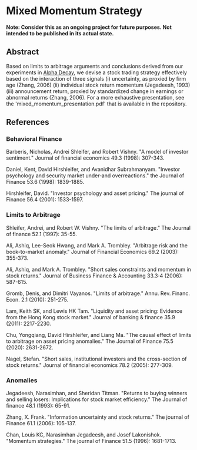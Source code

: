 # Mixed Momentum Strategy

**Note: Consider this as an ongoing project for future purposes. Not intended to be published in its actual state.**

## Abstract 

Based on limits to arbitrage arguments and conclusions derived from our experiments in [Alpha Decay](https://github.com/itsNH98/alpha_decay), we devise a stock trading strategy effectively based on the interaction of three signals (i) uncertainty, as proxied by firm age (Zhang, 2006) (ii) individual stock return momentum (Jegadeesh, 1993) (iii) announcement return, proxied by standardized change in earnings or abnormal returns (Zhang, 2006). For a more exhaustive presentation, see the 'mixed_momentum_presentation.pdf' that is available in the repository. 

## References 

### Behavioral Finance

Barberis, Nicholas, Andrei Shleifer, and Robert Vishny. "A model of investor sentiment." Journal of financial economics 49.3 (1998): 307-343.

Daniel, Kent, David Hirshleifer, and Avanidhar Subrahmanyam. "Investor psychology and security market under‐and overreactions." the Journal of Finance 53.6 (1998): 1839-1885.

Hirshleifer, David. "Investor psychology and asset pricing." The journal of Finance 56.4 (2001): 1533-1597.

### Limits to Arbitrage

Shleifer, Andrei, and Robert W. Vishny. "The limits of arbitrage." The Journal of finance 52.1 (1997): 35-55.

Ali, Ashiq, Lee-Seok Hwang, and Mark A. Trombley. "Arbitrage risk and the book-to-market anomaly." Journal of Financial Economics 69.2 (2003): 355-373.

Ali, Ashiq, and Mark A. Trombley. "Short sales constraints and momentum in stock returns." Journal of Business Finance & Accounting 33.3‐4 (2006): 587-615.

Gromb, Denis, and Dimitri Vayanos. "Limits of arbitrage." Annu. Rev. Financ. Econ. 2.1 (2010): 251-275.

Lam, Keith SK, and Lewis HK Tam. "Liquidity and asset pricing: Evidence from the Hong Kong stock market." Journal of banking & finance 35.9 (2011): 2217-2230.

Chu, Yongqiang, David Hirshleifer, and Liang Ma. "The causal effect of limits to arbitrage on asset pricing anomalies." The Journal of Finance 75.5 (2020): 2631-2672.

Nagel, Stefan. "Short sales, institutional investors and the cross-section of stock returns." Journal of financial economics 78.2 (2005): 277-309.

### Anomalies 

Jegadeesh, Narasimhan, and Sheridan Titman. "Returns to buying winners and selling losers: Implications for stock market efficiency." The Journal of finance 48.1 (1993): 65-91.

Zhang, X. Frank. "Information uncertainty and stock returns." The journal of Finance 61.1 (2006): 105-137.

Chan, Louis KC, Narasimhan Jegadeesh, and Josef Lakonishok. "Momentum strategies." The journal of Finance 51.5 (1996): 1681-1713.